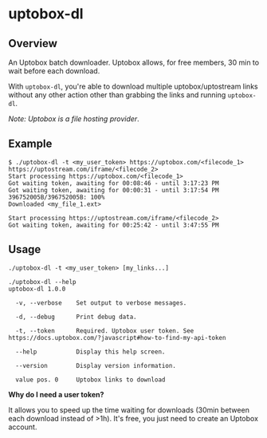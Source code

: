 # uptobox-dl

## Overview

An Uptobox batch downloader. Uptobox allows, for free members, 30 min to wait before each download.

With `uptobox-dl`, you're able to download multiple uptobox/uptostream links without any other action other than grabbing the links and running `uptobox-dl`.

*Note: Uptobox is a file hosting provider*.

## Example

```
$ ./uptobox-dl -t <my_user_token> https://uptobox.com/<filecode_1> https://uptostream.com/iframe/<filecode_2>
Start processing https://uptobox.com/<filecode_1>
Got waiting token, awaiting for 00:08:46 - until 3:17:23 PM
Got waiting token, awaiting for 00:00:31 - until 3:17:54 PM
396752005B/396752005B: 100%
Downloaded <my_file_1.ext>

Start processing https://uptostream.com/iframe/<filecode_2>
Got waiting token, awaiting for 00:25:42 - until 3:47:55 PM
```

## Usage
`./uptobox-dl -t <my_user_token> [my_links...]`
```
./uptobox-dl --help
uptobox-dl 1.0.0

  -v, --verbose    Set output to verbose messages.

  -d, --debug      Print debug data.

  -t, --token      Required. Uptobox user token. See https://docs.uptobox.com/?javascript#how-to-find-my-api-token

  --help           Display this help screen.

  --version        Display version information.

  value pos. 0     Uptobox links to download
```

**Why do I need a user token?**

It allows you to speed up the time waiting for downloads (30min between each download instead of >1h). It's free, you just need to create an Uptobox account.